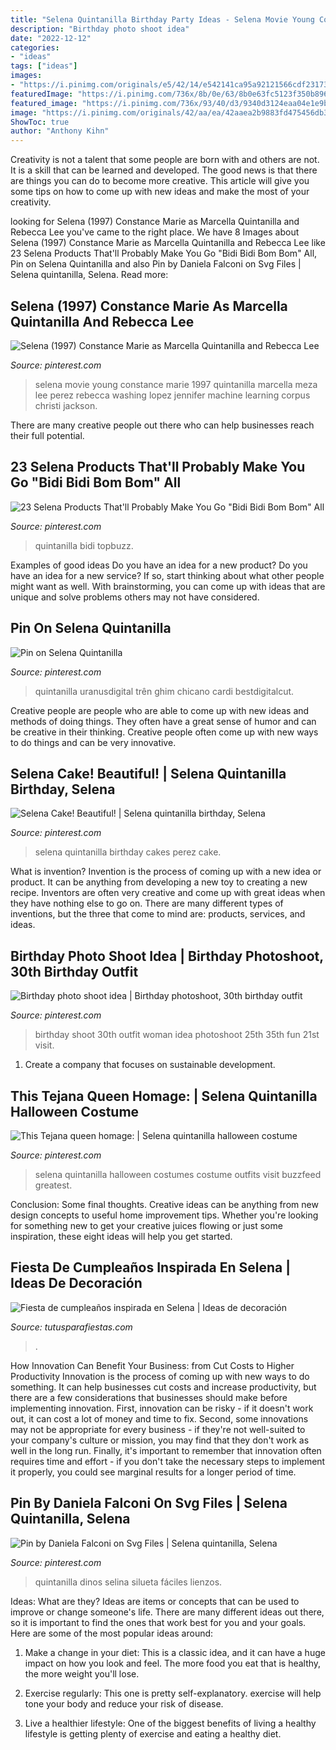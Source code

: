 ```yaml
---
title: "Selena Quintanilla Birthday Party Ideas - Selena Movie Young Constance Marie 1997 Quintanilla Marcella Meza Lee Perez Rebecca Washing Lopez Jennifer Machine Learning Corpus Christi Jackson"
description: "Birthday photo shoot idea"
date: "2022-12-12"
categories:
- "ideas"
tags: ["ideas"]
images:
- "https://i.pinimg.com/originals/e5/42/14/e542141ca95a92121566cdf23173711c.jpg"
featuredImage: "https://i.pinimg.com/736x/8b/0e/63/8b0e63fc5123f350b896f118e47cf6d4--selena-quintanilla-perez-my-birthday.jpg"
featured_image: "https://i.pinimg.com/736x/93/40/d3/9340d3124eaa04e1e9b759987ed81f39.jpg"
image: "https://i.pinimg.com/originals/42/aa/ea/42aaea2b9883fd475456db31fcf2fbee.jpg"
ShowToc: true
author: "Anthony Kihn"
---
```



Creativity is not a talent that some people are born with and others are not. It is a skill that can be learned and developed. The good news is that there are things you can do to become more creative. This article will give you some tips on how to come up with new ideas and make the most of your creativity.

	

		
looking for Selena (1997) Constance Marie as Marcella Quintanilla and Rebecca Lee you've came to the right place. We have 8 Images about Selena (1997) Constance Marie as Marcella Quintanilla and Rebecca Lee like 23 Selena Products That&#039;ll Probably Make You Go &quot;Bidi Bidi Bom Bom&quot; All, Pin on Selena Quintanilla and also Pin by Daniela Falconi on Svg Files | Selena quintanilla, Selena. Read more:
		
    
## Selena (1997) Constance Marie As Marcella Quintanilla And Rebecca Lee

<img loading=lazy src="https://i.pinimg.com/736x/39/64/5b/39645bbe1a5fff947e8af07a994d5caf--selena-quintanilla-perez-a-young.jpg" onerror="this.onerror=null;this.src='https://tse1.mm.bing.net/th?id=OIP.7xmFTn_E8Gmx0iJ854BA7QHaFJ&amp;pid=15.1';" alt="Selena (1997) Constance Marie as Marcella Quintanilla and Rebecca Lee">

_Source: pinterest.com_

>selena movie young constance marie 1997 quintanilla marcella meza lee perez rebecca washing lopez jennifer machine learning corpus christi jackson. 

	

There are many creative people out there who can help businesses reach their full potential.

    
## 23 Selena Products That&#039;ll Probably Make You Go &quot;Bidi Bidi Bom Bom&quot; All

<img loading=lazy src="https://i.pinimg.com/736x/8e/be/33/8ebe33c9884eb26822733afdc58114eb.jpg" onerror="this.onerror=null;this.src='https://tse4.mm.bing.net/th?id=OIP.6lxR88YNVNaRkCATArlAFAHaHa&amp;pid=15.1';" alt="23 Selena Products That&#039;ll Probably Make You Go &quot;Bidi Bidi Bom Bom&quot; All">

_Source: pinterest.com_

>quintanilla bidi topbuzz. 

	

Examples of good ideas
Do you have an idea for a new product? Do you have an idea for a new service? If so, start thinking about what other people might want as well. With brainstorming, you can come up with ideas that are unique and solve problems others may not have considered.

    
## Pin On Selena Quintanilla

<img loading=lazy src="https://i.pinimg.com/736x/93/40/d3/9340d3124eaa04e1e9b759987ed81f39.jpg" onerror="this.onerror=null;this.src='https://tse3.mm.bing.net/th?id=OIP.5LYSCv1jL7MAGDYbwbGhLwHaHa&amp;pid=15.1';" alt="Pin on Selena Quintanilla">

_Source: pinterest.com_

>quintanilla uranusdigital trên ghim chicano cardi bestdigitalcut. 

	

Creative people are people who are able to come up with new ideas and methods of doing things. They often have a great sense of humor and can be creative in their thinking. Creative people often come up with new ways to do things and can be very innovative.

    
## Selena Cake! Beautiful! | Selena Quintanilla Birthday, Selena

<img loading=lazy src="https://i.pinimg.com/736x/8b/0e/63/8b0e63fc5123f350b896f118e47cf6d4--selena-quintanilla-perez-my-birthday.jpg" onerror="this.onerror=null;this.src='https://tse2.mm.bing.net/th?id=OIP.yrRAOIfVBz4a0cnitwafCwHaNK&amp;pid=15.1';" alt="Selena Cake! Beautiful! | Selena quintanilla birthday, Selena">

_Source: pinterest.com_

>selena quintanilla birthday cakes perez cake. 

	

What is invention?
Invention is the process of coming up with a new idea or product. It can be anything from developing a new toy to creating a new recipe. Inventors are often very creative and come up with great ideas when they have nothing else to go on. There are many different types of inventions, but the three that come to mind are: products, services, and ideas.

    
## Birthday Photo Shoot Idea | Birthday Photoshoot, 30th Birthday Outfit

<img loading=lazy src="https://i.pinimg.com/originals/42/aa/ea/42aaea2b9883fd475456db31fcf2fbee.jpg" onerror="this.onerror=null;this.src='https://tse3.mm.bing.net/th?id=OIP.M40lDt6Wiw1tKKpQqQHgVQHaI1&amp;pid=15.1';" alt="Birthday photo shoot idea | Birthday photoshoot, 30th birthday outfit">

_Source: pinterest.com_

>birthday shoot 30th outfit woman idea photoshoot 25th 35th fun 21st visit. 

	

1. Create a company that focuses on sustainable development.

    
## This Tejana Queen Homage: | Selena Quintanilla Halloween Costume

<img loading=lazy src="https://i.pinimg.com/736x/3b/e6/8a/3be68ae0d0c6b92bbae08545b56e3bea--selena-quintanilla-outfits-costumes-selena-halloween-costume.jpg" onerror="this.onerror=null;this.src='https://tse4.mm.bing.net/th?id=OIP.6ENnCrAh1B7-uuXlUtejcwHaJU&amp;pid=15.1';" alt="This Tejana queen homage: | Selena quintanilla halloween costume">

_Source: pinterest.com_

>selena quintanilla halloween costumes costume outfits visit buzzfeed greatest. 

	

Conclusion: Some final thoughts.
Creative ideas can be anything from new design concepts to useful home improvement tips. Whether you're looking for something new to get your creative juices flowing or just some inspiration, these eight ideas will help you get started.

    
## Fiesta De Cumpleaños Inspirada En Selena | Ideas De Decoración

<img loading=lazy src="https://tutusparafiestas.com/wp-content/uploads/2017/11/mas-ideas-para-fiesta-de-selena.jpg" onerror="this.onerror=null;this.src='https://tse1.mm.bing.net/th?id=OIP.E4YWawZrtjwpXoFgmQ9XHADhEs&amp;pid=15.1';" alt="Fiesta de cumpleaños inspirada en Selena | Ideas de decoración">

_Source: tutusparafiestas.com_

>. 

	

How Innovation Can Benefit Your Business: from Cut Costs to Higher Productivity
Innovation is the process of coming up with new ways to do something. It can help businesses cut costs and increase productivity, but there are a few considerations that businesses should make before implementing innovation. First, innovation can be risky - if it doesn't work out, it can cost a lot of money and time to fix. Second, some innovations may not be appropriate for every business - if they're not well-suited to your company's culture or mission, you may find that they don't work as well in the long run. Finally, it's important to remember that innovation often requires time and effort - if you don't take the necessary steps to implement it properly, you could see marginal results for a longer period of time.

    
## Pin By Daniela Falconi On Svg Files | Selena Quintanilla, Selena

<img loading=lazy src="https://i.pinimg.com/originals/e5/42/14/e542141ca95a92121566cdf23173711c.jpg" onerror="this.onerror=null;this.src='https://tse3.mm.bing.net/th?id=OIP.AxNvqGcjyPC8zn7Qgyqx9QHaNB&amp;pid=15.1';" alt="Pin by Daniela Falconi on Svg Files | Selena quintanilla, Selena">

_Source: pinterest.com_

>quintanilla dinos selina silueta fáciles lienzos. 

	

Ideas: What are they?
Ideas are items or concepts that can be used to improve or change someone's life. There are many different ideas out there, so it is important to find the ones that work best for you and your goals. Here are some of the most popular ideas around:
1. Make a change in your diet: This is a classic idea, and it can have a huge impact on how you look and feel. The more food you eat that is healthy, the more weight you'll lose.

2. Exercise regularly: This one is pretty self-explanatory. exercise will help tone your body and reduce your risk of disease.

3. Live a healthier lifestyle: One of the biggest benefits of living a healthy lifestyle is getting plenty of exercise and eating a healthy diet.

